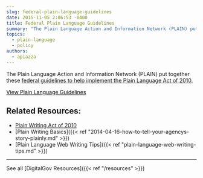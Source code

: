 ```yaml
---
slug: federal-plain-language-guidelines
date: 2015-11-05 2:06:53 -0400
title: Federal Plain Language Guidelines
summary: "The Plain Language Action and Information Network (PLAIN) put together these federal guidelines to help implement the Plain Language Act of 2010."
topics:
  - plain-language
  - policy
authors:
  - apiazza
---
```


The Plain Language Action and Information Network (PLAIN) put together these [federal guidelines to help implement the Plain Language Act of 2010.](https://www.plainlanguage.gov/guidelines/)

<a class="button" style="color: #000000" href="http://www.plainlanguage.gov/howto/guidelines/FederalPLGuidelines/index.cfm?CFID=838730&CFTOKEN=f64d36ad05e03d58-ED6E6827-0361-55F8-E6207170C554B1DF&jsessionid=A3A593B93EAEE361431FC8D8B4799DF0.chh">View Plain Language Guidelines</a>

## Related Resources:

- [Plain Writing Act of 2010](http://www.gpo.gov/fdsys/pkg/PLAW-111publ274/pdf/PLAW-111publ274.pdf)
- [Plain Writing Basics]({{< ref "2014-04-16-how-to-tell-your-agencys-story-plainly.md" >}})
- [Plain Language Web Writing Tips]({{< ref "plain-language-web-writing-tips.md" >}})

---

See all [DigitalGov Resources]({{< ref "/resources" >}})
